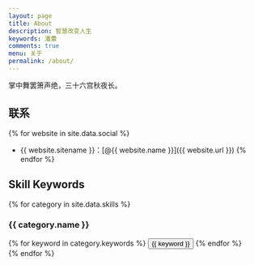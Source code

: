 ```yaml
---
layout: page
title: About
description: 智慧改变人生
keywords: 潘蕾
comments: true
menu: 关于
permalink: /about/
---
```


掌中舞罢箫声绝，三十六宫秋夜长。

## 联系

{% for website in site.data.social %}
* {{ website.sitename }}：[@{{ website.name }}]({{ website.url }})
{% endfor %}

## Skill Keywords

{% for category in site.data.skills %}
### {{ category.name }}
<div class="btn-inline">
{% for keyword in category.keywords %}
<button class="btn btn-outline" type="button">{{ keyword }}</button>
{% endfor %}
</div>
{% endfor %}
